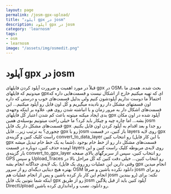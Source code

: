 ```yaml
---
layout: page
permalink: /josm-gpx-upload/
title: "آپلود gpx در josm"
description: آپلود gpx در josm 
category: 'learnosm'
tags:
- osm
- learnosm
image: "/assets/img/osmedit.png"
---
```


# آپلود gpx در josm


قبلاً در مورد اهمیت و ضرورت آپلود کردن فایلهای gpx در OSM، بحث شده. 
همه‌ی ما میدونیم که فایلهای gpxای که تهیه میکنیم خارج از اشکال نیست و قسمت‌هایی داره که احتمالاً ما دوست نداریم آپلودشون کنیم ولی بدلیل قسمت‌های خوب و درستی که داره اون قسمتهای مشکل دار رو نادیده میگیریم و کُل اون فایل رو آپلود میکنیم...
این قسمت‌های اشکال دار به مرور زمان و با انباشته شدن روی هم، علاوه بر اینکه وجهه‌ی بدی ایجاد میکنه میتونه باعث کم شدن اعتبار کُل فایلهای gpx آپلود شده در اون مکان بشه...
اما چاره چیه و چیکار باید کرد؟ ما خیلی راحت میتونیم بوسیله‌ی همین josm قسمت‌های مشکل دار یک فایل gpx رو جدا و بعد اقدام به آپلود کردن اون فایل بکنیم.
چجوری؟ به ترتیب زیر...
فایل gpx رو با josm باز کنین، در قسمت layers روی لایه gpx راست کلیک کنین و گزینه‌ی convert_to_data_layer رو انتخاب کنین (با این کار فایل gpx شما به یک خط خام تبدیل میشه)، قسمت‌های مشکل دار رو از خط خام بوجود اومده حذف کنین، دوباره در قسمت layers روی لایه‌ی مربوطه کلیک راست کنین و این بار گزینه‌ی convert_to_gpx_layer رو انتخاب کنین، سپس از سربرگهای بالای صفحه GPS و سپس Upload_Traces رو انتخاب کنین...
خیلی دقت کنین که کُل مراحل بالا در یک لایه‌ی جداگانه انجام بشه. (وقتی دارین این عملیات رو روی یک فایل gpx انجام میدین بهتره هیچ دیتایی دیگه‌ای رو از سرور OSM دانلود نکرده باشین و صرفاً josm رو برای انجام این کار باز کرده باشین و پس از انجام عملیات هم josm رو ببندین) 
نکته: برای اینکه شما بتونین یک فایل gpx رو از طریق josm آپلود کنین باید از قبل پلاگین DirectUpload رو دانلود، نصب و راه‌اندازی کرده باشین.

